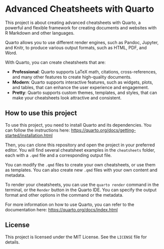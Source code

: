 # Advanced Cheatsheets with Quarto

This project is about creating advanced cheatsheets with Quarto, a powerful and flexible framework for creating documents and websites with R Markdown and other languages.

Quarto allows you to use different render engines, such as Pandoc, Jupyter, and Knitr, to produce various output formats, such as HTML, PDF, and Word.

With Quarto, you can create cheatsheets that are:

- **Professional**: Quarto supports LaTeX math, citations, cross-references, and many other features to create high-quality documents.
- **Modern**: Quarto supports interactive features, such as widgets, plots, and tables, that can enhance the user experience and engagement.
- **Pretty**: Quarto supports custom themes, templates, and styles, that can make your cheatsheets look attractive and consistent.

## How to use this project

To use this project, you need to install Quarto and its dependencies. You can follow the instructions here: https://quarto.org/docs/getting-started/installation.html

Then, you can clone this repository and open the project in your preferred editor. You will find several cheatsheet examples in the `cheatsheets` folder, each with a `.qmd` file and a corresponding output file.

You can modify the `.qmd` files to create your own cheatsheets, or use them as templates. You can also create new `.qmd` files with your own content and metadata.

To render your cheatsheets, you can use the `quarto render` command in the terminal, or the `Render` button in the Quarto IDE. You can specify the output format and other options in the command or the metadata.

For more information on how to use Quarto, you can refer to the documentation here: https://quarto.org/docs/index.html

## License

This project is licensed under the MIT License. See the `LICENSE` file for details.